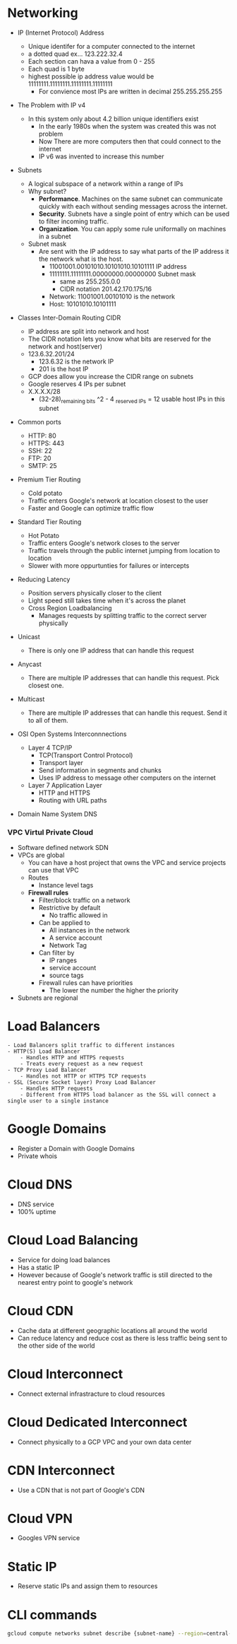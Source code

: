 # Networking
- IP (Internet Protocol) Address
    - Unique identifer for a computer connected to the internet
    - a dotted quad ex... 123.222.32.4
    - Each section can hava a value from 0 - 255
    - Each quad is 1 byte
    - highest possible ip address value would be 11111111.11111111.11111111.11111111
        - For convience most IPs are written in decimal 255.255.255.255
- The Problem with IP v4 
    - In this system only about 4.2 billion unique identifiers exist
        - In the early 1980s when the system was created this was not problem
        - Now There are more computers then that could connect to the internet
        - IP v6 was invented to increase this number
- Subnets
    - A logical subspace of a network within a range of IPs
    - Why subnet?
        - **Performance**. Machines on the same subnet can communicate quickly with each without sending messages across the internet.
        - **Security**. Subnets have a single point of entry which can be used to filter incoming traffic.
        - **Organization**. You can apply some rule uniformally on machines in a subnet
    - Subnet mask
        - Are sent with the IP address to say what parts of the IP address it the network what is the host.
            - 11001001.00101010.10101010.10101111 IP address
            - 11111111.11111111.00000000.00000000 Subnet mask
                - same as 255.255.0.0
                - CIDR notation 201.42.170.175/16
            - Network: 11001001.00101010 is the network
            - Host: 10101010.10101111
- Classes Inter-Domain Routing CIDR
    - IP address are split into network and host
    - The CIDR notation lets you know what bits are reserved for the network and host(server)
    - 123.6.32.201/24
        - 123.6.32 is the network IP
        - 201 is the host IP
    - GCP does allow you increase the CIDR range on subnets
    - Google reserves 4 IPs per subnet
    - X.X.X.X/28
        - (32-28)<sub>remaining bits</sub> ^2 - 4 <sub>reserved IPs</sub> = 12 usable host IPs in this subnet
- Common ports
    - HTTP: 80
    - HTTPS: 443
    - SSH: 22
    - FTP: 20
    - SMTP: 25



- Premium Tier Routing
    - Cold potato
    - Traffic enters Google's network at location closest to the user
    - Faster and Google can optimize traffic flow
- Standard Tier Routing
    - Hot Potato
    - Traffic enters Google's network closes to the server
    - Traffic travels through the public internet jumping from location to location
    - Slower with more oppurtunties for failures or intercepts
- Reducing Latency
    - Position servers physically closer to the client
    - Light speed still takes time when it's across the planet
    - Cross Region Loadbalancing
        - Manages requests by splitting traffic to the correct server physically
- Unicast
    - There is only one IP address that can handle this request
- Anycast
    - There are multiple IP addresses that can handle this request. Pick closest one.
- Multicast
    - There are multiple IP addresses that can handle this request. Send it to all of them.
- OSI Open Systems Interconnnections
    - Layer 4 TCP/IP
        - TCP(Transport Control Protocol)
        - Transport layer
        - Send information in segments and chunks
        - Uses IP address to message other computers on the internet
    - Layer 7 Application Layer
        - HTTP and HTTPS
        - Routing with URL paths
- Domain Name System DNS

### VPC Virtul Private Cloud
- Software defined network SDN
- VPCs are global 
    - You can have a host project that owns the VPC and service projects can use that VPC
    - Routes
        - Instance level tags
    - **Firewall rules**
        - Filter/block traffic on a network
        - Restrictive by default
            - No traffic allowed in
        - Can be applied to 
            - All instances in the network
            - A service account
            - Network Tag
        - Can filter by
            - IP ranges
            - service account
            - source tags
        - Firewall rules can have priorities
            - The lower the number the higher the priority
- Subnets are regional

# Load Balancers
    - Load Balancers split traffic to different instances
    - HTTP(S) Load Balancer
        - Handles HTTP and HTTPS requests
        - Treats every request as a new request
    - TCP Proxy Load Balancer
        - Handles not HTTP or HTTPS TCP requests
    - SSL (Secure Socket layer) Proxy Load Balancer
        - Handles HTTP requests
        - Different from HTTPS load balancer as the SSL will connect a single user to a single instance

# Google Domains
- Register a Domain with Google Domains
- Private whois

# Cloud DNS
- DNS service
- 100% uptime

# Cloud Load Balancing
- Service for doing load balances
- Has a static IP
- However because of Google's network traffic is still directed to the nearest entry point to google's network

# Cloud CDN
- Cache data at different geographic locations all around the world
- Can reduce latency and reduce cost as there is less traffic being sent to the other side of the world

# Cloud Interconnect
- Connect external infrastracture to cloud resources

# Cloud Dedicated Interconnect
- Connect physically to a GCP VPC and your own data center

# CDN Interconnect
- Use a CDN that is not part of Google's CDN

# Cloud VPN
- Googles VPN service

# Static IP
- Reserve static IPs and assign them to resources


# CLI commands

```bash
gcloud compute networks subnet describe {subnet-name} --region=central-us1
```